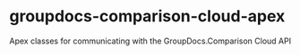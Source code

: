# groupdocs-comparison-cloud-apex
Apex classes for communicating with the GroupDocs.Comparison Cloud API
